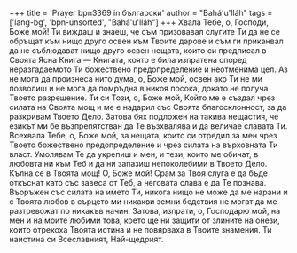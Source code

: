 +++
title = 'Prayer bpn3369 in български'
author = "Bahá'u'lláh"
tags = ['lang-bg', 'bpn-unsorted', "Bahá'u'lláh"]
+++
Хвала Тебе, о, Господи, Боже мой! Ти виждаш и знаеш, че съм призовавал слугите Ти да не се обръщат към нищо друго освен към Твоите дарове и съм ги приканвал да не съблюдават нищо друго освен нещата, които си предписал в Своята Ясна Книга — Книгата, която е била изпратена според неразгадаемото Ти божествено предопределение и неотменима цел.
Аз не мога да произнеса нито дума, о, Боже мой, освен ако Ти не ми позволиш и не мога да помръдна в никоя посока, докато не получа Твоето разрешение. Ти си Този, о, Боже мой, Който ме е създал чрез силата на Своята мощ и ме е надарил със Своята благосклонност, за да разкривам Твоето Дело. Затова бях подложен на такива нещастия, че езикът ми бе възпрепятстван да Те възхвалява и да величае славата Ти.
Всехвала Тебе, о, Боже мой, за нещата, които си отредил за мен чрез Твоето божествено предопределение и чрез силата на върховната Ти власт. Умолявам Те да укрепиш и мен, и тези, които ме обичат, в любовта ни към Теб и да ни запазиш непоколебими в Твоето Дело. Кълна се в Твоята мощ! О, Боже мой! Срам за Твоя слуга е да бъде откъснат като със завеса от Теб, а неговата слава е да Те познава. Въоръжен със силата на името Ти, никога нищо не може да ме нарани и с Твоята любов в сърцето ми никакви земни бедствия не могат да ме разтревожат по никакъв начин.
Затова, изпрати, о, Господарю мой, на мен и на моите любими това, което ще ни защити от злините на онези, които отрекоха Твоята истина и не повярваха в Твоите знамения.
Ти наистина си Всеславният, Най-щедрият.
